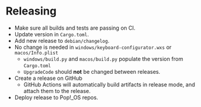 # Releasing

* Make sure all builds and tests are passing on CI.
* Update version in `Cargo.toml`.
* Add new release to `debian/changelog`.
* No change is needed in `windows/keyboard-configurator.wxs` or `macos/Info.plist`
  * `windows/build.py` and `macos/build.py` populate the version from `Cargo.toml`
  * `UpgradeCode` should **not** be changed between releases.
* Create a release on GitHub
  * GitHub Actions will automatically build artifacts in release mode, and attach them to the release.
* Deploy release to Pop!\_OS repos.

